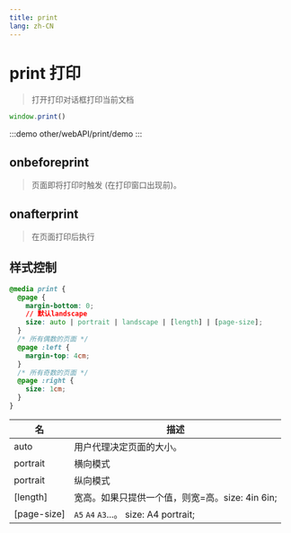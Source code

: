 ```yaml
---
title: print
lang: zh-CN
---
```


# print 打印
> 打开打印对话框打印当前文档

```js
window.print()
```
:::demo
other/webAPI/print/demo
:::
## onbeforeprint
>页面即将打印时触发 (在打印窗口出现前)。


## onafterprint
>在页面打印后执行

## 样式控制
```css
@media print {
  @page {
    margin-bottom: 0;
    // 默认landscape
    size: auto | portrait | landscape | [length] | [page-size];
  }
  /* 所有偶数的页面 */
  @page :left {
    margin-top: 4cm;
  }
  /* 所有奇数的页面 */
  @page :right {
    size: 1cm;
  }
}
```
| 名 | 描述 |
| ----- | ------------ |
| auto | 用户代理决定页面的大小。 |
| portrait | 横向模式 |
| portrait | 纵向模式 |
| [length] | 宽高。如果只提供一个值，则宽=高。size: 4in 6in;|
| [page-size] | `A5` `A4` `A3`...。 size: A4 portrait; |

